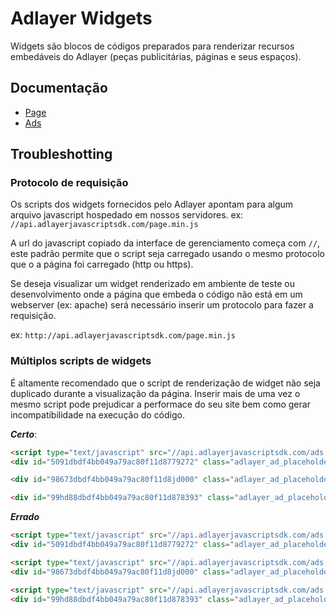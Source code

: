 
# Adlayer Widgets

Widgets são blocos de códigos preparados para renderizar recursos embedáveis do Adlayer (peças publicitárias, páginas e seus espaços).

## Documentação
* [Page](https://github.com/adlayer/javascript-api/blob/master/docs/pages.md)
* [Ads](https://github.com/adlayer/javascript-api/blob/master/docs/ads.md)

## Troubleshotting

### Protocolo de requisição
Os scripts dos widgets fornecidos pelo Adlayer apontam para algum arquivo javascript hospedado em nossos servidores.
ex:
```//api.adlayerjavascriptsdk.com/page.min.js```

A url do javascript copiado da interface de gerenciamento começa com ```//```, este padrão permite que o script seja carregado usando o mesmo protocolo que o a página foi carregado (http ou https).

Se deseja visualizar um widget renderizado em ambiente de teste ou desenvolvimento onde a página que embeda o código não está em um webserver (ex: apache) será necessário inserir um protocolo para fazer a requisição.

ex:
```http://api.adlayerjavascriptsdk.com/page.min.js``` 

### Múltiplos scripts de widgets
É altamente recomendado que o script de renderização de widget não seja duplicado durante a visualização da página. Inserir mais de uma vez o mesmo script pode prejudicar a performace do seu site bem como gerar incompatibilidade na execução do código.

***Certo***:
```html
<script type="text/javascript" src="//api.adlayerjavascriptsdk.com/ads.min.js" async="true" language="javascript"></script>
<div id="5091dbdf4bb049a79ac80f11d8779272" class="adlayer_ad_placeholder"></div>

<div id="98673dbdf4bb049a79ac80f11d8jd000" class="adlayer_ad_placeholder"></div>

<div id="99hd88dbdf4bb049a79ac80f11d878393" class="adlayer_ad_placeholder"></div>
```

***Errado***
```html
<script type="text/javascript" src="//api.adlayerjavascriptsdk.com/ads.min.js" async="true" language="javascript"></script>
<div id="5091dbdf4bb049a79ac80f11d8779272" class="adlayer_ad_placeholder"></div>

<script type="text/javascript" src="//api.adlayerjavascriptsdk.com/ads.min.js" async="true" language="javascript"></script>
<div id="98673dbdf4bb049a79ac80f11d8jd000" class="adlayer_ad_placeholder"></div>

<script type="text/javascript" src="//api.adlayerjavascriptsdk.com/ads.min.js" async="true" language="javascript"></script>
<div id="99hd88dbdf4bb049a79ac80f11d878393" class="adlayer_ad_placeholder"></div>
```